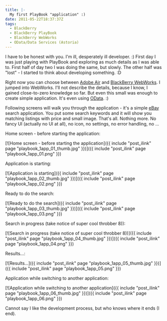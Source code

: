 ```yaml
---
title: |-
  My first PlayBook "application" :)
date: 2011-05-22T18:37:37Z
tags:
  - BlackBerry
  - BlackBerry PlayBook
  - BlackBerry WebWorks
  - OData/Data Services (Astoria)
---
```

I have to be honest with you. I'm ill, desperately ill developer. :) First day I was just playing with PlayBook and exploring as much details as I was able to. First half of day two I was doing the same, but slowly. The other half was "lost" - I started to think about developing something. :D

Right now you can choose between [Adobe Air][1] and [BlackBerry WebWorks][2]. I jumped into WebWorks. I'll not describe the details, because I know, I gained close-to-zero knowledge so far. But even this small was enough to create simple application. It's even using [OData][3]. :)

Following screens will walk you through the application - it's a simple [eBay][4] search application. You put some search keywords and it will show you matching listings with price and small image. That's all. Nothing more. No fancy UI (actually no UI at all), no icon, no settings, no error handling, no ...

Home screen - before starting the application:

[![Home screen - before starting the application]({{ include "post_ilink" page "playbook_1app_01_thumb.jpg" }})]({{ include "post_ilink" page "playbook_1app_01.png" }})

Application is starting:

[![Application is starting]({{ include "post_ilink" page "playbook_1app_02_thumb.jpg" }})]({{ include "post_ilink" page "playbook_1app_02.png" }})

Ready to do the search:

[![Ready to do the search]({{ include "post_ilink" page "playbook_1app_03_thumb.jpg" }})]({{ include "post_ilink" page "playbook_1app_03.png" }})

Search in progress (take notice of super cool throbber 8)):

[![Search in progress (take notice of super cool throbber 8))]({{ include "post_ilink" page "playbook_1app_04_thumb.jpg" }})]({{ include "post_ilink" page "playbook_1app_04.png" }})

Results...:

[![Results...]({{ include "post_ilink" page "playbook_1app_05_thumb.jpg" }})]({{ include "post_ilink" page "playbook_1app_05.png" }})

Application while switching to another application:

[![Application while switching to another application]({{ include "post_ilink" page "playbook_1app_06_thumb.jpg" }})]({{ include "post_ilink" page "playbook_1app_06.png" }})

Cannot say I like the development process, but who knows where it ends (I end).

[1]: http://www.adobe.com/products/air/
[2]: http://us.blackberry.com/developers/tablet/webworks.jsp
[3]: http://www.odata.org
[4]: http://www.ebay.com